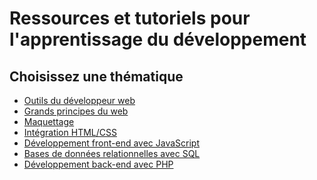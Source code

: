 # Ressources et tutoriels pour l'apprentissage du développement

## Choisissez une thématique

- [Outils du développeur web]()
- [Grands principes du web]()
- [Maquettage]()
- [Intégration HTML/CSS](integration/)
- [Développement front-end avec JavaScript](frontend/)
- [Bases de données relationnelles avec SQL]()
- [Développement back-end avec PHP]()
